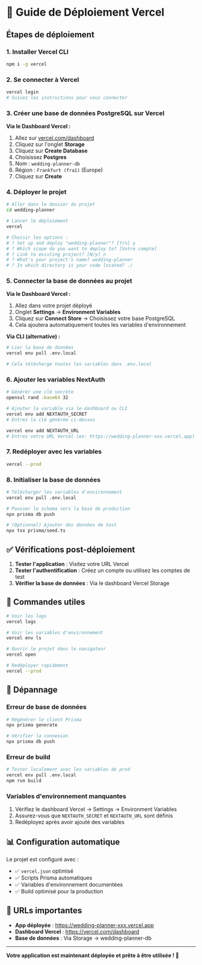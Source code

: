 # 🚀 Guide de Déploiement Vercel

## Étapes de déploiement

### 1. Installer Vercel CLI
```bash
npm i -g vercel
```

### 2. Se connecter à Vercel
```bash
vercel login
# Suivez les instructions pour vous connecter
```

### 3. Créer une base de données PostgreSQL sur Vercel

**Via le Dashboard Vercel :**
1. Allez sur [vercel.com/dashboard](https://vercel.com/dashboard)
2. Cliquez sur l'onglet **Storage**
3. Cliquez sur **Create Database**
4. Choisissez **Postgres**
5. Nom : `wedding-planner-db`
6. Région : `Frankfurt (fra1)` (Europe)
7. Cliquez sur **Create**

### 4. Déployer le projet

```bash
# Aller dans le dossier du projet
cd wedding-planner

# Lancer le déploiement
vercel

# Choisir les options :
# ? Set up and deploy "wedding-planner"? [Y/n] y
# ? Which scope do you want to deploy to? [Votre compte]
# ? Link to existing project? [N/y] n
# ? What's your project's name? wedding-planner
# ? In which directory is your code located? ./
```

### 5. Connecter la base de données au projet

**Via le Dashboard Vercel :**
1. Allez dans votre projet déployé
2. Onglet **Settings** → **Environment Variables**
3. Cliquez sur **Connect Store** → Choisissez votre base PostgreSQL
4. Cela ajoutera automatiquement toutes les variables d'environnement

**Via CLI (alternative) :**
```bash
# Lier la base de données
vercel env pull .env.local

# Cela télécharge toutes les variables dans .env.local
```

### 6. Ajouter les variables NextAuth

```bash
# Générer une clé secrète
openssl rand -base64 32

# Ajouter la variable via le dashboard ou CLI
vercel env add NEXTAUTH_SECRET
# Entrez la clé générée ci-dessus

vercel env add NEXTAUTH_URL
# Entrez votre URL Vercel (ex: https://wedding-planner-xxx.vercel.app)
```

### 7. Redéployer avec les variables

```bash
vercel --prod
```

### 8. Initialiser la base de données

```bash
# Télécharger les variables d'environnement
vercel env pull .env.local

# Pousser le schema vers la base de production
npx prisma db push

# (Optionnel) Ajouter des données de test
npx tsx prisma/seed.ts
```

## ✅ Vérifications post-déploiement

1. **Tester l'application** : Visitez votre URL Vercel
2. **Tester l'authentification** : Créez un compte ou utilisez les comptes de test
3. **Vérifier la base de données** : Via le dashboard Vercel Storage

## 🔧 Commandes utiles

```bash
# Voir les logs
vercel logs

# Voir les variables d'environnement
vercel env ls

# Ouvrir le projet dans le navigateur
vercel open

# Redéployer rapidement
vercel --prod
```

## 🐛 Dépannage

### Erreur de base de données
```bash
# Régénérer le client Prisma
npx prisma generate

# Vérifier la connexion
npx prisma db push
```

### Erreur de build
```bash
# Tester localement avec les variables de prod
vercel env pull .env.local
npm run build
```

### Variables d'environnement manquantes
1. Vérifiez le dashboard Vercel → Settings → Environment Variables
2. Assurez-vous que `NEXTAUTH_SECRET` et `NEXTAUTH_URL` sont définis
3. Redéployez après avoir ajouté des variables

## 📊 Configuration automatique

Le projet est configuré avec :
- ✅ `vercel.json` optimisé
- ✅ Scripts Prisma automatiques
- ✅ Variables d'environnement documentées
- ✅ Build optimisé pour la production

## 🎯 URLs importantes

- **App déployée** : https://wedding-planner-xxx.vercel.app
- **Dashboard Vercel** : https://vercel.com/dashboard
- **Base de données** : Via Storage → wedding-planner-db

---

**Votre application est maintenant déployée et prête à être utilisée ! 🎉**